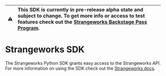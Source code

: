 | ⚠️    | This SDK is currently in pre-release alpha state and subject to change. To get more info or access to test features check out the [Strangeworks Backstage Pass Program](https://strangeworks.com/backstage). |
|---------------|:------------------------|

# Strangeworks SDK

The Strangeworks Python SDK grants easy access to the Strangeworks API. For more information on using the SDK check out the [Strangeworks docs](https://docs.strangeworks.com/).
